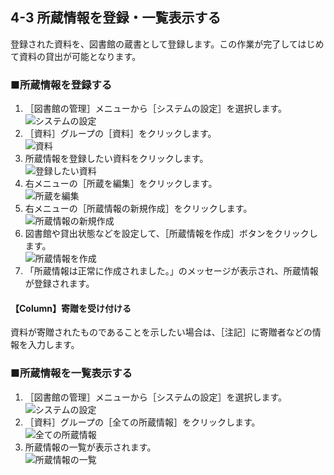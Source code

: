 <span/>4-3 所蔵情報を登録・一覧表示する
--------------------------------

登録された資料を、図書館の蔵書として登録します。この作業が完了してはじめて資料の貸出が可能となります。

### ■所蔵情報を登録する

1. ［図書館の管理］メニューから［システムの設定］を選択します。  
   ![システムの設定](assets/images/image_operation_111.jpg)
2. ［資料］グループの［資料］をクリックします。  
   ![資料](assets/images/image_operation_113.jpg)
3. 所蔵情報を登録したい資料をクリックします。  
   ![登録したい資料](assets/images/image_operation_115.jpg)
4. 右メニューの［所蔵を編集］をクリックします。  
   ![所蔵を編集](assets/images/image_operation_117.jpg)
5. 右メニューの［所蔵情報の新規作成］をクリックします。  
   ![所蔵情報の新規作成](assets/images/image_operation_119.jpg)
6. 図書館や貸出状態などを設定して、［所蔵情報を作成］ボタンをクリックします。  
   ![所蔵情報を作成](assets/images/image_operation_121.jpg)
7. 「所蔵情報は正常に作成されました。」のメッセージが表示され、所蔵情報が登録されます。

<div class="alert alert-success">
<h4 class="alert-heading">【Column】寄贈を受け付ける</h4>
資料が寄贈されたものであることを示したい場合は、［注記］に寄贈者などの情報を入力します。
</div>

### ■所蔵情報を一覧表示する

1. ［図書館の管理］メニューから［システムの設定］を選択します。  
   ![システムの設定](assets/images/image_operation_122.jpg)
2. ［資料］グループの［全ての所蔵情報］をクリックします。  
   ![全ての所蔵情報](assets/images/image_operation_124.jpg)
3. 所蔵情報の一覧が表示されます。  
   ![所蔵情報の一覧](assets/images/image_operation_125.jpg)

